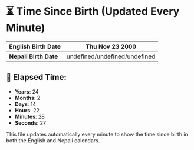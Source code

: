 # ⏳ Time Since Birth (Updated Every Minute)

| **English Birth Date** | Thu Nov 23 2000 |
|------------------------|-------------------------------------|
| **Nepali Birth Date**  | undefined/undefined/undefined                  |

## 📅 Elapsed Time:

- **Years**: 24
- **Months**: 2
- **Days**: 14
- **Hours**: 22
- **Minutes**: 28
- **Seconds**: 27

This file updates automatically every minute to show the time since birth in both the English and Nepali calendars.